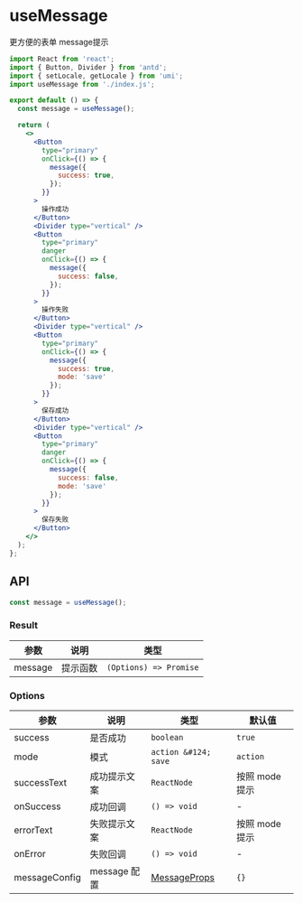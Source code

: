 # useMessage

更方便的表单 message提示

```jsx
import React from 'react';
import { Button, Divider } from 'antd';
import { setLocale, getLocale } from 'umi';
import useMessage from './index.js';

export default () => {
  const message = useMessage();

  return (
    <>
      <Button
        type="primary"
        onClick={() => {
          message({
            success: true,
          });
        }}
      >
        操作成功
      </Button>
      <Divider type="vertical" />
      <Button
        type="primary"
        danger
        onClick={() => {
          message({
            success: false,
          });
        }}
      >
        操作失败
      </Button>
      <Divider type="vertical" />
      <Button
        type="primary"
        onClick={() => {
          message({
            success: true,
            mode: 'save'
          });
        }}
      >
        保存成功
      </Button>
      <Divider type="vertical" />
      <Button
        type="primary"
        danger
        onClick={() => {
          message({
            success: false,
            mode: 'save'
          });
        }}
      >
        保存失败
      </Button>
    </>
  );
};
```

## API

```js
const message = useMessage();
```

### Result

| 参数    | 说明     | 类型                   |
| ------- | -------- | ---------------------- |
| message | 提示函数 | `(Options) => Promise` |

### Options

| 参数 | 说明 | 类型 | 默认值 |
| --- | --- | --- | --- |
| success | 是否成功 | `boolean` | `true` |
| mode | 模式 | `action &#124; save` | `action` |
| successText | 成功提示文案 | `ReactNode` | 按照 mode 提示 |
| onSuccess | 成功回调 | `() => void` | - |
| errorText | 失败提示文案 | `ReactNode` | 按照 mode 提示 |
| onError | 失败回调 | `() => void` | - |
| messageConfig | message 配置 | [MessageProps](https://ant.design/components/message-cn/#API) | `{}` |
